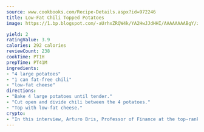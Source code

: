 ```yaml
---
source: www.cookbooks.com/Recipe-Details.aspx?id=972246
title: Low-Fat Chili Topped Potatoes
image: https://1.bp.blogspot.com/-aUrhxZRQW4k/YA2HwJJdHHI/AAAAAAAABgY/z2R8OXCxqDoBQtRn-q-fHG8g9_G4G1HBwCLcBGAsYHQ/s320/13.png

yield: 2
ratingValue: 3.9
calories: 292 calories
reviewCount: 238
cookTime: PT1H
prepTime: PT41M
ingredients:
- "4 large potatoes"
- "1 can fat-free chili"
- "low-fat cheese"
directions:
- "Bake 4 large potatoes until tender."
- "Cut open and divide chili between the 4 potatoes."
- "Top with low-fat cheese."
crypto:
- "In this interview, Arturo Bris, Professor of Finance at the top-ranked business school IMD in Switzerland, analyses the risks associated with bitcoin."
---
```

